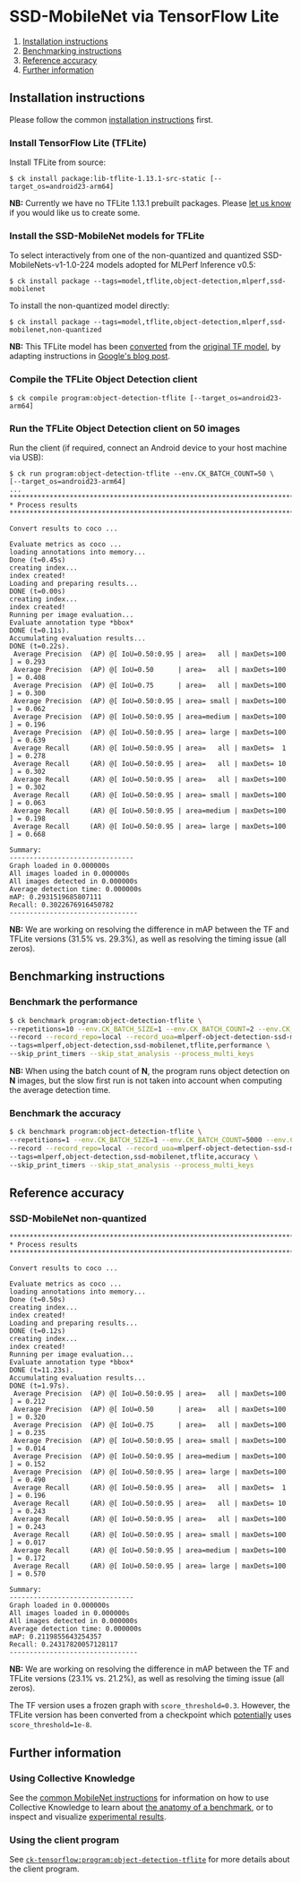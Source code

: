 # SSD-MobileNet via TensorFlow Lite

1. [Installation instructions](#installation)
2. [Benchmarking instructions](#benchmarking)
3. [Reference accuracy](#accuracy)
4. [Further information](#further-info)


<a name="installation"></a>
## Installation instructions

Please follow the common [installation instructions](../README.md#installation) first.

### Install TensorFlow Lite (TFLite)

Install TFLite from source:
```
$ ck install package:lib-tflite-1.13.1-src-static [--target_os=android23-arm64]
```

**NB:** Currently we have no TFLite 1.13.1 prebuilt packages.
Please [let us know](info@dividiti.com) if you would like us to create some.


### Install the SSD-MobileNet models for TFLite

To select interactively from one of the non-quantized and quantized SSD-MobileNets-v1-1.0-224 models adopted for MLPerf Inference v0.5:
```
$ ck install package --tags=model,tflite,object-detection,mlperf,ssd-mobilenet
```

To install the non-quantized model directly:
```
$ ck install package --tags=model,tflite,object-detection,mlperf,ssd-mobilenet,non-quantized
```
**NB:** This TFLite model has been [converted](https://github.com/ctuning/ck-mlperf/blob/master/package/model-tflite-mlperf-ssd-mobilenet/README.md) from the [original TF model](http://download.tensorflow.org/models/object_detection/ssd_mobilenet_v1_coco_2018_01_28.tar.gz), by adapting instructions in [Google's blog post](https://medium.com/tensorflow/training-and-serving-a-realtime-mobile-object-detector-in-30-minutes-with-cloud-tpus-b78971cf1193).

### Compile the TFLite Object Detection client
```
$ ck compile program:object-detection-tflite [--target_os=android23-arm64]
```

### Run the TFLite Object Detection client on 50 images

Run the client (if required, connect an Android device to your host machine via USB):
```
$ ck run program:object-detection-tflite --env.CK_BATCH_COUNT=50 \
[--target_os=android23-arm64]
...
********************************************************************************
* Process results
********************************************************************************

Convert results to coco ...

Evaluate metrics as coco ...
loading annotations into memory...
Done (t=0.45s)
creating index...
index created!
Loading and preparing results...
DONE (t=0.00s)
creating index...
index created!
Running per image evaluation...
Evaluate annotation type *bbox*
DONE (t=0.11s).
Accumulating evaluation results...
DONE (t=0.22s).
 Average Precision  (AP) @[ IoU=0.50:0.95 | area=   all | maxDets=100 ] = 0.293
 Average Precision  (AP) @[ IoU=0.50      | area=   all | maxDets=100 ] = 0.408
 Average Precision  (AP) @[ IoU=0.75      | area=   all | maxDets=100 ] = 0.300
 Average Precision  (AP) @[ IoU=0.50:0.95 | area= small | maxDets=100 ] = 0.062
 Average Precision  (AP) @[ IoU=0.50:0.95 | area=medium | maxDets=100 ] = 0.196
 Average Precision  (AP) @[ IoU=0.50:0.95 | area= large | maxDets=100 ] = 0.639
 Average Recall     (AR) @[ IoU=0.50:0.95 | area=   all | maxDets=  1 ] = 0.278
 Average Recall     (AR) @[ IoU=0.50:0.95 | area=   all | maxDets= 10 ] = 0.302
 Average Recall     (AR) @[ IoU=0.50:0.95 | area=   all | maxDets=100 ] = 0.302
 Average Recall     (AR) @[ IoU=0.50:0.95 | area= small | maxDets=100 ] = 0.063
 Average Recall     (AR) @[ IoU=0.50:0.95 | area=medium | maxDets=100 ] = 0.198
 Average Recall     (AR) @[ IoU=0.50:0.95 | area= large | maxDets=100 ] = 0.668

Summary:
-------------------------------
Graph loaded in 0.000000s
All images loaded in 0.000000s
All images detected in 0.000000s
Average detection time: 0.000000s
mAP: 0.2931519685807111
Recall: 0.3022676916450782
--------------------------------
```
**NB:** We are working on resolving the difference in mAP between the TF and
TFLite versions (31.5% vs. 29.3%), as well as resolving the timing issue (all
zeros).

<a name="benchmarking"></a>
## Benchmarking instructions

### Benchmark the performance
```bash
$ ck benchmark program:object-detection-tflite \
--repetitions=10 --env.CK_BATCH_SIZE=1 --env.CK_BATCH_COUNT=2 --env.CK_METRIC_TYPE=COCO \
--record --record_repo=local --record_uoa=mlperf-object-detection-ssd-mobilenet-tflite-performance \
--tags=mlperf,object-detection,ssd-mobilenet,tflite,performance \
--skip_print_timers --skip_stat_analysis --process_multi_keys
```
**NB:** When using the batch count of **N**, the program runs object detection
on **N** images, but the slow first run is not taken into account when
computing the average detection time.

### Benchmark the accuracy
```bash
$ ck benchmark program:object-detection-tflite \
--repetitions=1 --env.CK_BATCH_SIZE=1 --env.CK_BATCH_COUNT=5000 --env.CK_METRIC_TYPE=COCO \
--record --record_repo=local --record_uoa=mlperf-object-detection-ssd-mobilenet-tflite-accuracy \
--tags=mlperf,object-detection,ssd-mobilenet,tflite,accuracy \
--skip_print_timers --skip_stat_analysis --process_multi_keys
```

<a name="accuracy"></a>
## Reference accuracy

### SSD-MobileNet non-quantized
```
********************************************************************************
* Process results
********************************************************************************

Convert results to coco ...

Evaluate metrics as coco ...
loading annotations into memory...
Done (t=0.50s)
creating index...
index created!
Loading and preparing results...
DONE (t=0.12s)
creating index...
index created!
Running per image evaluation...
Evaluate annotation type *bbox*
DONE (t=11.23s).
Accumulating evaluation results...
DONE (t=1.97s).
 Average Precision  (AP) @[ IoU=0.50:0.95 | area=   all | maxDets=100 ] = 0.212
 Average Precision  (AP) @[ IoU=0.50      | area=   all | maxDets=100 ] = 0.320
 Average Precision  (AP) @[ IoU=0.75      | area=   all | maxDets=100 ] = 0.235
 Average Precision  (AP) @[ IoU=0.50:0.95 | area= small | maxDets=100 ] = 0.014
 Average Precision  (AP) @[ IoU=0.50:0.95 | area=medium | maxDets=100 ] = 0.152
 Average Precision  (AP) @[ IoU=0.50:0.95 | area= large | maxDets=100 ] = 0.490
 Average Recall     (AR) @[ IoU=0.50:0.95 | area=   all | maxDets=  1 ] = 0.196
 Average Recall     (AR) @[ IoU=0.50:0.95 | area=   all | maxDets= 10 ] = 0.243
 Average Recall     (AR) @[ IoU=0.50:0.95 | area=   all | maxDets=100 ] = 0.243
 Average Recall     (AR) @[ IoU=0.50:0.95 | area= small | maxDets=100 ] = 0.017
 Average Recall     (AR) @[ IoU=0.50:0.95 | area=medium | maxDets=100 ] = 0.172
 Average Recall     (AR) @[ IoU=0.50:0.95 | area= large | maxDets=100 ] = 0.570

Summary:
-------------------------------
Graph loaded in 0.000000s
All images loaded in 0.000000s
All images detected in 0.000000s
Average detection time: 0.000000s
mAP: 0.2119855643254357
Recall: 0.24317820057128117
--------------------------------
```
**NB:** We are working on resolving the difference in mAP between the TF and
TFLite versions (23.1% vs. 21.2%), as well as resolving the timing issue (all
zeros).

The TF version uses a frozen graph with `score_threshold=0.3`. However, the
TFLite version has been converted from a checkpoint which
[potentially](https://github.com/tensorflow/models/blob/e08b628663df7d2f2f6040fa3d4439ce4a3de33e/research/object_detection/samples/configs/ssd_mobilenet_v1_coco.config#L130)
uses `score_threshold=1e-8`.


<a name="further-info"></a>
## Further information

### Using Collective Knowledge
See the [common MobileNet instructions](../../../object_classification/mobilenets/README.md) for information on how to use Collective Knowledge
to learn about [the anatomy of a benchmark](../../../object_clasification/mobilenets/README.md#anatomy), or
to inspect and visualize [experimental results](../../../object_clasification/mobilenets/README.md#results).

### Using the client program
See [`ck-tensorflow:program:object-detection-tflite`](https://github.com/ctuning/ck-tensorflow/tree/master/program/object-detection-tflite) for more details about the client program.

